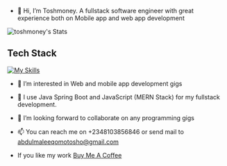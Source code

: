 - 👋 Hi, I’m Toshmoney. A fullstack software engineer with great experience both on Mobile app and web app development

![toshmoney's Stats](https://github-readme-stats.vercel.app/api?username=toshmoney&theme=vue-dark&show_icons=true&hide_border=true&count_private=true)

## Tech Stack
[![My Skills](https://skillicons.dev/icons?i=js,html,css,nodejs,java,c#,python)](https://skillicons.dev)


- 👀 I’m interested in Web and mobile app development gigs
- 🌱 I use Java Spring Boot and JavaScript (MERN Stack) for my fullstack development. 
- 💞️ I’m looking forward to collaborate on any programming gigs 
- 📫 You can reach me on +2348103856846 or send mail to abdulmaleeqomotosho@gmail.com

  
- If you like my work <a href="https://buymeacoffee.com/toshmoney">Buy Me A Coffee</a>


<!---
Toshmoney/Toshmoney is a ✨ special ✨ repository because its `README.md` (this file) appears on your GitHub profile.
You can click the Preview link to take a look at your changes.
--->
